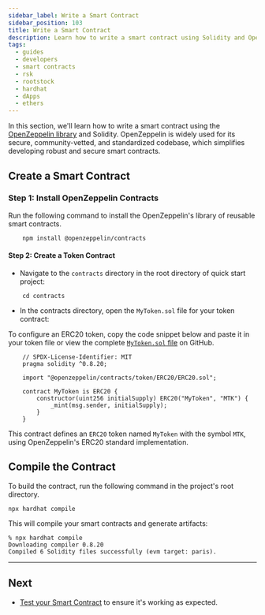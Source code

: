 ```yaml
---
sidebar_label: Write a Smart Contract
sidebar_position: 103
title: Write a Smart Contract
description: Learn how to write a smart contract using Solidity and OpenZeppellin
tags:
  - guides
  - developers
  - smart contracts
  - rsk
  - rootstock
  - hardhat
  - dApps
  - ethers
---
```


In this section, we'll learn how to write a smart contract using the [OpenZeppelin library](https://www.openzeppelin.com/contracts) and Solidity. OpenZeppelin is widely used for its secure, community-vetted, and standardized codebase, which simplifies developing robust and secure smart contracts.

## Create a Smart Contract

### Step 1: Install OpenZeppelin Contracts

Run the following command to install the OpenZeppelin's library of reusable smart contracts.

```shell
    npm install @openzeppelin/contracts
```

#### Step 2: Create a Token Contract

- Navigate to the `contracts` directory in the root directory of quick start project:

```shell
    cd contracts
```

- In the contracts directory, open the `MyToken.sol` file for your token contract:

To configure an ERC20 token, copy the code snippet below and paste it in your token file or view the complete [`MyToken.sol` file](https://raw.githubusercontent.com/rsksmart/rootstock-quick-start-guide/feat/complete/contracts/MyToken.sol) on GitHub.

```shell
    // SPDX-License-Identifier: MIT
    pragma solidity ^0.8.20;

    import "@openzeppelin/contracts/token/ERC20/ERC20.sol";

    contract MyToken is ERC20 {
        constructor(uint256 initialSupply) ERC20("MyToken", "MTK") {
            _mint(msg.sender, initialSupply);
        }
    }
```

This contract defines an `ERC20` token named `MyToken` with the symbol `MTK`, using OpenZeppelin's ERC20 standard implementation.

## Compile the Contract

To build the contract, run the following command in the project's root directory.

```shell
npx hardhat compile
```

This will compile your smart contracts and generate artifacts:

```shell
% npx hardhat compile
Downloading compiler 0.8.20
Compiled 6 Solidity files successfully (evm target: paris).
```

---

## Next

- [Test your Smart Contract](/developers/smart-contracts/hardhat/test-smart-contracts/) to ensure it's working as expected.

